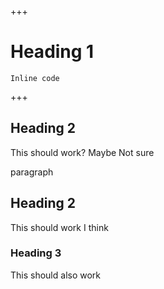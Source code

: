 +++
# Heading 1


`Inline code`

+++
## Heading 2

This should work? Maybe Not sure

paragraph

## Heading 2

This should work I think

### Heading 3

This should also work
